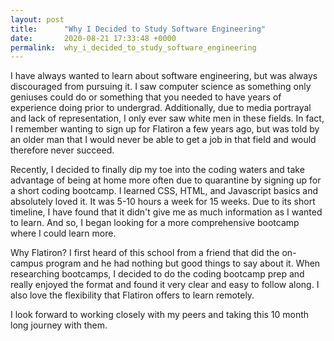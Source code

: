 ```yaml
---
layout: post
title:      "Why I Decided to Study Software Engineering"
date:       2020-08-21 17:33:48 +0000
permalink:  why_i_decided_to_study_software_engineering
---
```



I have always wanted to learn about software engineering, but was always discouraged from pursuing it. I saw computer science as something only geniuses could do or something that you needed to have years of experience doing prior to undergrad. Additionally, due to media portrayal and lack of representation, I only ever saw white men in these fields. In fact, I remember wanting to sign up for Flatiron a few years ago, but was told by an older man that I would never be able to get a job in that field and would therefore never succeed.

Recently, I decided to finally dip my toe into the coding waters and take advantage of being at home more often due to quarantine by signing up for a short coding bootcamp. I learned CSS, HTML, and Javascript basics and absolutely loved it. It was 5-10 hours a week for 15 weeks. Due to its short timeline, I have found that it didn't give me as much information as I wanted to learn. And so, I began looking for a more comprehensive bootcamp where I could learn more. 

Why Flatiron? I first heard of this school from a friend that did the on-campus program and he had nothing but good things to say about it. When researching bootcamps, I decided to do the coding bootcamp prep and really enjoyed the format and found it very clear and easy to follow along. I also love the flexibility that Flatiron offers to learn remotely. 

I look forward to working closely with my peers and taking this 10 month long journey with them.

